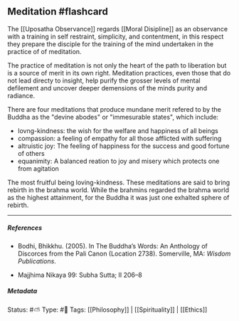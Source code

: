 ## Meditation  #flashcard 
 
The [[Uposatha Observance]] regards [[Moral Disipline]] as an observance with a training in self restraint, simplicity, and contentment, in this respect they prepare the disciple for the training of the mind undertaken in the practice of of meditation. 

The practice of meditation is not only the heart of the path to liberation but is a source of merit in its own right. Meditation practices, even those that do not lead directy to insight, help purify the grosser levels of mental defilement and uncover deeper demensions of the minds purity and radiance. 

There are four meditations that produce mundane merit refered to by the Buddha as the "devine abodes" or "immesurable states", which include:

- lovng-kindness: the wish for the welfare and happiness of all beings
- compassion: a feeling of empathy for all those afflicted with suffering
- altruistic joy: The feeling of happiness for the success and good fortune of others
- equanimity: A balanced reation to joy and misery which protects one from agitation

The most fruitful being loving-kindness. These meditations are said to bring rebirth in the brahma world. While the brahmins regarded the brahma world as the highest attainment, for the Buddha it was just one exhalted sphere of rebirth.

___

##### References

- Bodhi, Bhikkhu. (2005). In The Buddha’s Words: An Anthology of Discorces from the Pali Canon (Location 2738). Somerville, MA: _Wisdom Publications_.

- Majjhima Nikaya 99: Subha Sutta; II 206–8

##### Metadata
Status: #⛅️ 
Type: #🔵 
Tags: [[Philosophy]] | [[Spirituality]] | [[Ethics]]
